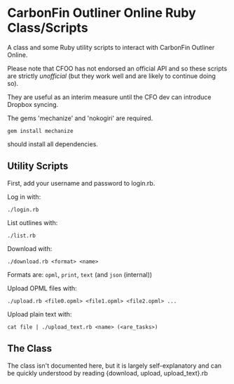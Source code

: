 # CarbonFin Outliner Online Ruby Class/Scripts

A class and some Ruby utility scripts to interact with CarbonFin Outliner Online.

Please note that CFOO has not endorsed an official API and so these scripts are strictly _unofficial_ (but they work well and are likely to continue doing so).

They are useful as an interim measure until the CFO dev can introduce Dropbox syncing.

The gems 'mechanize' and 'nokogiri' are required.

    gem install mechanize

should install all dependencies.

## Utility Scripts

First, add your username and password to login.rb.

Log in with:

    ./login.rb

List outlines with:

    ./list.rb

Download with:

    ./download.rb <format> <name>
    
Formats are: ``opml``, ``print``, ``text`` (and ``json`` (internal))

Upload OPML files with:

    ./upload.rb <file0.opml> <file1.opml> <file2.opml> ...

Upload plain text with:

    cat file | ./upload_text.rb <name> (<are_tasks>)


## The Class

The class isn't documented here, but it is largely self-explanatory and can be quickly understood by reading {download, upload, upload_text}.rb